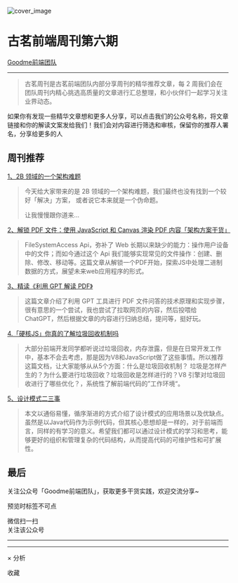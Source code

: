 ![cover_image](https://mmbiz.qpic.cn/sz_mmbiz_jpg/TpB2QHJbiaicG0w0DT9MMmIuX9mKqv81nYVsuRHXC7UL7HgsqwqoPonfLFKRIxe20GO3FMsjibUBNurCQNObyLzsQ/0?wx_fmt=jpeg)

#  古茗前端周刊第六期

[ Goodme前端团队 ](javascript:void\(0\);)

__ _ _ _ _

> 古茗周刊是古茗前端团队内部分享周刊的精华推荐文章，每 2 周我们会在团队周刊内精心挑选高质量的文章进行汇总整理，和小伙伴们一起学习关注业界动态。

如果你有发现一些精华文章想和更多人分享，可以点击我们的公众号名称，将文章链接和你的解读文案发给我们！我们会对内容进行筛选和审核，保留你的推荐人署名，分享给更多的人

##  周刊推荐

[ 1、2B 领域的一个架构难题
](https://mp.weixin.qq.com/s?__biz=MzI2MjcxNTQ0Nw==&mid=2247504430&idx=1&sn=ff08e67375b81e78da421873f55cebc5&scene=21#wechat_redirect)

> 今天给大家带来的是 2B 领域的一个架构难题，我们最终也没有找到一个较好「解决」方案， 或者说它本来就是一个伪命题。
>
> 让我慢慢跟你道来…

[ 2、解锁 PDF 文件：使用 JavaScript 和 Canvas 渲染 PDF 内容「架构方案干货」
](https://mp.weixin.qq.com/s?__biz=MzI0MTUxOTE5NQ==&mid=2247494555&idx=2&sn=22e5bb5e04cc9c07185415992ec405d9&scene=21#wechat_redirect)

> FileSystemAccess Api，弥补了 Web 长期以来缺少的能力：操作用户设备中的文件；而如今通过这个 Api
> 我们能够实现常见的文件操作：创建、删除、修改、移动等。这篇文章从解锁一个PDF开始，探索JS中处理二进制数据的方式，展望未来web应用程序的形式。

[ 3、精读《利用 GPT 解读 PDF》
](https://mp.weixin.qq.com/s?__biz=MzU2ODg2NTcwMQ==&mid=2247487041&idx=1&sn=16cf8f04b7f0371f3272f8335d446257&scene=21#wechat_redirect)

> 这篇文章介绍了利用 GPT 工具进行 PDF 文件问答的技术原理和实现步骤，很有意思的一个尝试，我也尝试了拉取网页的内容，然后投喂给
> ChatGPT，然后根据文章的内容进行归纳总结，提问等，挺好玩。

[ 4.「硬核JS」你真的了解垃圾回收机制吗
](https://mp.weixin.qq.com/s?__biz=MzI2NjAxNTk3NQ==&mid=2651232326&idx=1&sn=5f20b58488af046608f0b1447a5c8f89&scene=21#wechat_redirect)

>
> 大部分前端开发同学都听说过垃圾回收，内存泄露，但是在日常开发工作中，基本不会去考虑，那是因为V8和JavaScript做了这些事情。所以推荐这篇文档，让大家能够从从5个方面：什么是垃圾回收机制？
> 垃圾是怎样产生的？为什么要进行垃圾回收？垃圾回收是怎样进行的？V8 引擎对垃圾回收进行了哪些优化？，系统性了解前端代码的”工作环境“。

[ 5、设计模式二三事
](https://mp.weixin.qq.com/s?__biz=MjM5NjQ5MTI5OA==&mid=2651766855&idx=1&sn=e429154e5d4ef0edb315b37688f7f96e&scene=21#wechat_redirect)

>
> 本文以通俗易懂，循序渐进的方式介绍了设计模式的应用场景以及优缺点。虽然是以Java代码作为示例代码，但其核心思想却是一样的，对于前端而言，同样的有学习的意义。希望我们都可以通过设计模式的学习和思考，能够更好的组织和管理复杂的代码结构，从而提高代码的可维护性和可扩展性。

##  最后

关注公众号「Goodme前端团队」，获取更多干货实践，欢迎交流分享~

  

预览时标签不可点

微信扫一扫  
关注该公众号





****



****



×  分析

  收藏

